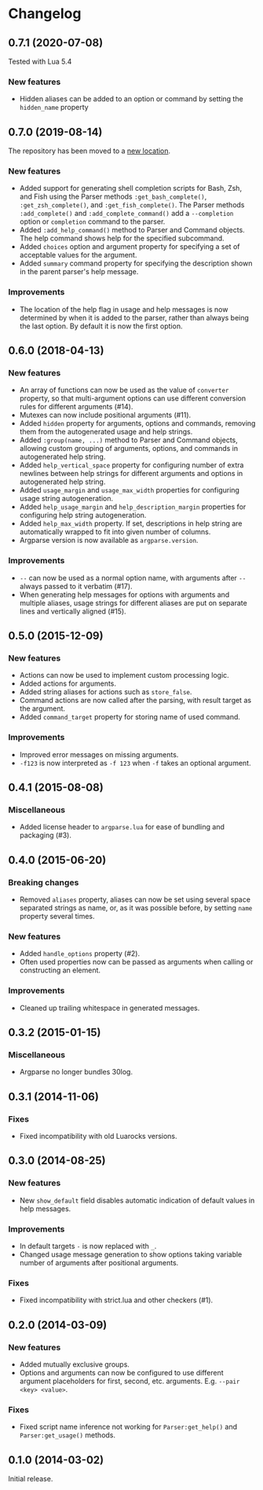 # Changelog

## 0.7.1 (2020-07-08)

Tested with Lua 5.4

### New features

 * Hidden aliases can be added to an option or command by setting the
   `hidden_name` property


## 0.7.0 (2019-08-14)

The repository has been moved to a [new location](https://github.com/luarocks/argparse).

### New features

* Added support for generating shell completion scripts for Bash, Zsh, and Fish
  using the Parser methods `:get_bash_complete()`, `:get_zsh_complete()`, and
  `:get_fish_complete()`. The Parser methods `:add_complete()` and
  `:add_complete_command()` add a `--completion` option or `completion` command
  to the parser.
* Added `:add_help_command()` method to Parser and Command objects. The help
  command shows help for the specified subcommand.
* Added `choices` option and argument property for specifying a set of
  acceptable values for the argument.
* Added `summary` command property for specifying the description shown in the
  parent parser's help message.

### Improvements

* The location of the help flag in usage and help messages is now determined by
  when it is added to the parser, rather than always being the last option. By
  default it is now the first option.

## 0.6.0 (2018-04-13)

### New features

* An array of functions can now be used as the value of `converter` property,
  so that multi-argument options can use different conversion rules
  for different arguments (#14).
* Mutexes can now include positional arguments (#11).
* Added `hidden` property for arguments, options and commands,
  removing them from the autogenerated usage and help strings.
* Added `:group(name, ...)` method to Parser and Command objects, allowing
  custom grouping of arguments, options, and commands in autogenerated
  help string.
* Added `help_vertical_space` property for configuring number of extra
  newlines between help strings for different arguments and options in
  autogenerated help string.
* Added `usage_margin` and `usage_max_width` properties for configuring
  usage string autogeneration.
* Added `help_usage_margin` and `help_description_margin` properties
  for configuring help string autogeneration.
* Added `help_max_width` property. If set, descriptions in help string
  are automatically wrapped to fit into given number of columns.
* Argparse version is now available as `argparse.version`.

### Improvements

* `--` can now be used as a normal option name, with arguments
  after `--` always passed to it verbatim (#17).
* When generating help messages for options with arguments and multiple
  aliases, usage strings for different aliases are put on separate lines and
  vertically aligned (#15).

## 0.5.0 (2015-12-09)

### New features

* Actions can now be used to implement custom processing logic.
* Added actions for arguments.
* Added string aliases for actions such as `store_false`.
* Command actions are now called after the parsing, with result target
  as the argument.
* Added `command_target` property for storing name of used command.

### Improvements

* Improved error messages on missing arguments.
* `-f123` is now interpreted as `-f 123` when `-f` takes an optional argument.

## 0.4.1 (2015-08-08)

### Miscellaneous

* Added license header to `argparse.lua` for ease of bundling
  and packaging (#3).

## 0.4.0 (2015-06-20)

### Breaking changes

* Removed `aliases` property, aliases can now be set using several space
  separated strings as name, or, as it was possible before, by setting `name`
  property several times.

### New features

* Added `handle_options` property (#2).
* Often used properties now can be passed as arguments when calling or
  constructing an element.

### Improvements

* Cleaned up trailing whitespace in generated messages.

## 0.3.2 (2015-01-15)

### Miscellaneous

* Argparse no longer bundles 30log.

## 0.3.1 (2014-11-06)

### Fixes

* Fixed incompatibility with old Luarocks versions.

## 0.3.0 (2014-08-25)

### New features

* New `show_default` field disables automatic indication of default values in
  help messages.

### Improvements

* In default targets `-` is now replaced with `_`.
* Changed usage message generation to show options taking variable number of
  arguments after positional arguments.

### Fixes

* Fixed incompatibility with strict.lua and other checkers (#1).

## 0.2.0 (2014-03-09)

### New features

* Added mutually exclusive groups.
* Options and arguments can now be configured to use different argument
  placeholders for first, second, etc. arguments. E.g. `--pair <key> <value>`.

### Fixes

* Fixed script name inference not working for `Parser:get_help()` and
  `Parser:get_usage()` methods.

## 0.1.0 (2014-03-02)

Initial release.
